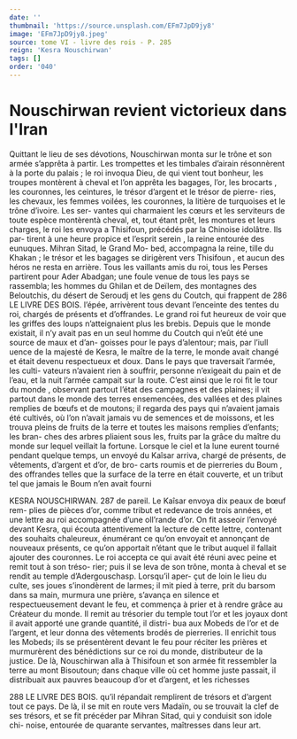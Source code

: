 ```yaml
---
date: ''
thumbnail: 'https://source.unsplash.com/EFm7JpD9jy8'
image: 'EFm7JpD9jy8.jpeg'
source: tome VI - livre des rois - P. 285
reign: 'Kesra Nouschirwan'
tags: []
order: '040'
---
```


# Nouschirwan revient victorieux dans l'Iran

Quittant le lieu de ses dévotions, Nouschirwan monta sur le trône et son armée s’apprêta à partir.
Les trompettes et les timbales d’airain résonnèrent à
la porte du palais ; le roi invoqua Dieu, de qui vient tout bonheur, les troupes montèrent à cheval et l’on apprêta les bagages, l’or, les brocarts , les couronnes,
les ceintures, le trésor d’argent et le trésor de pierre-
ries, les chevaux, les femmes voilées, les couronnes,
la litière de turquoises et le trône d’ivoire. Les ser-
vantes qui charmaient les cœurs et les serviteurs de
toute espèce montèrentà cheval, et, tout étant prêt,
les montures et leurs charges, le roi les envoya a Thisifoun, précédés par la Chinoise idolâtre. Ils par-
tirent à une heure propice et l’esprit serein , la reine entourée des eunuques. Mihran Sitad, le Grand Mo- bed, accompagna la reine, tille du Khakan ; le trésor et les bagages se dirigèrent vers Thisifoun , et aucun des héros ne resta en arrière.
Tous les vaillants amis du roi, tous les Perses partirent pour Ader Abadgan; une foule venue de tous les pays se rassembla; les hommes du Ghilan et de Deïlem, des montagnes des Beloutchis, du désert
de Seroudj et les gens du Coutch, qui frappent de
286 LE LIVRE DES BOIS. l’épée, arrivèrent tous devant l’enceinte des tentes
du roi, chargés de présents et d’offrandes. Le grand
roi fut heureux de voir que les griffes des loups n’atteignaient plus les brebis. Depuis que le monde
existait, il n’y avait pas en un seul homme du Coutch qui n’eût été une source de maux et d’an-
goisses pour le pays d’alentour; mais, par l’iull uence de la majesté de Kesra, le maître de la terre, le monde avait changé et était devenu respectueux et doux. Dans le pays que traversait l’armée, les culti- vateurs n’avaient rien à souffrir, personne n’exigeait
du pain et de l’eau, et la nuit l’armée campait sur
la route. C’est ainsi que le roi fit le tour du monde , observant partout l’état des campagnes et des plaines;
il vit partout dans le monde des terres ensemencées, des vallées et des plaines remplies de bœufs et de moutons; il regarda des pays qui n’avaient jamais été cultivés, où l’on n’avait jamais vu de semences et
de moissons, et les trouva pleins de fruits de la terre et toutes les maisons remplies d’enfants; les bran- ches des arbres pliaient sous les, fruits par la grâce du maître du monde sur lequel veillait la fortune.
Lorsque le ciel et la lune eurent tourné pendant quelque temps, un envoyé du Kaîsar arriva, chargé
de présents, de vêtements, d’argent et d’or, de bro-
carts roumis et de pierreries du Boum , des offrandes telles que la surface de la terre en était couverte,
et un tribut tel que jamais le Boum n’en avait fourni

KESRA NOUSCHIRWAN. 287 de pareil. Le Kaîsar envoya dix peaux de bœuf rem-
plies de pièces d’or, comme tribut et redevance de trois années, et une lettre au roi accompagnée d’une oll’rande d’or. On fit asseoir l’envoyé devant Kesra,
qui écouta attentivement la lecture de cette lettre, contenant des souhaits chaleureux, énumérant ce qu’on envoyait et annonçant de nouveaux présents,
ce qu’on apportait n’étant que le tribut auquel il
fallait ajouter des couronnes. Le roi accepta ce qui avait été réuni avec peine et remit tout à son tréso-
rier; puis il se leva de son trône, monta à cheval et se rendit au temple d’Adergouschasp. Lorsqu’il aper-
çut de loin le lieu du culte, ses joues s’inondèrent
de larmes; il mit pied à terre, prit du barsom dans sa main, murmura une prière, s’avança en silence
et respectueusement devant le feu, et commença à prier et à rendre grâce au Créateur du monde. Il remit au trésorier du temple tout l’or et les joyaux dont il avait apporté une grande quantité, il distri- bua aux Mobeds de l’or et de l’argent, et leur donna des vêtements brodés de pierreries. ll enrichit tous les Mobeds; ils se présentèrent devant le feu pour réciter les prières et murmurèrent des bénédictions
sur ce roi du monde, distributeur de la justice. De là, Nouschirwan alla à Thisifoun et son armée fit ressembler la terre au mont Bisoutoun; dans chaque ville où cet homme juste passait, il distribuait aux pauvres beaucoup d’or et d’argent, et les richesses

288 LE LlVRE DES BOIS. qu’il répandait remplirent de trésors et d’argent
tout ce pays. De là, il se mit en route vers Madaïn, ou se trouvait la clef de ses trésors, et se fit précéder
par Mihran Sitad, qui y conduisit son idole chi-
noise, entourée de quarante servantes, maîtresses dans leur art.
